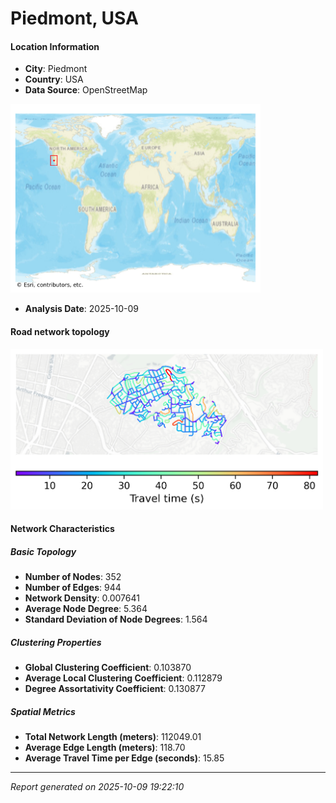 # Piedmont, USA

#### Location Information

- **City**: Piedmont
- **Country**: USA
- **Data Source**: OpenStreetMap
<img src="Piedmont_location.png" alt="Piedmont Location Map" width="400" />

- **Analysis Date**: 2025-10-09

#### Road network topology

<img src="Piedmont_network_map.png" alt="Piedmont Road Network Map" width="500"/>

#### Network Characteristics

##### Basic Topology

- **Number of Nodes**: 352
- **Number of Edges**: 944
- **Network Density**: 0.007641
- **Average Node Degree**: 5.364
- **Standard Deviation of Node Degrees**: 1.564

##### Clustering Properties

- **Global Clustering Coefficient**: 0.103870
- **Average Local Clustering Coefficient**: 0.112879
- **Degree Assortativity Coefficient**: 0.130877

##### Spatial Metrics

- **Total Network Length (meters)**: 112049.01
- **Average Edge Length (meters)**: 118.70
- **Average Travel Time per Edge (seconds)**: 15.85

---
*Report generated on 2025-10-09 19:22:10*
